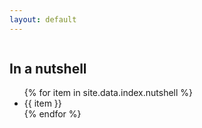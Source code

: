 ```yaml
---
layout: default
---
```


<div class="mb-3 container-flex row d-flex align-items-center justify-content-center" style="flex:1;" >
 <div class="col-4 col-sm-2 d-flex text-right pb-5">
  <img style="max-height:33vw;" class="img-fluid" src="/assets/images/photo_id.jpg" alt="">
 </div>
 <div class="d-sm-flex d-none text-right border-right align-self-stretch">
 </div>
 <div class="col-lg-4 col-sm-8 col-12 pt-5 pb-5">
  <h2>In a nutshell</h2>
  <ul>
     {% for item in site.data.index.nutshell %}
     <li class="mb-2">{{ item }}</li>
     {% endfor %}
 </ul>
 <div class="col-12"></div>
 </div>
</div>